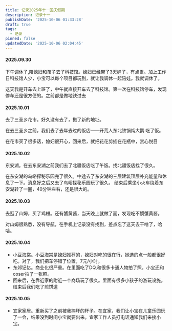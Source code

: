 ```yaml
---
title: 记录2025年十一国庆假期
description: 记录十一
publishDate: '2025-10-06 01:33:28'
draft: true
tags:
  - 记录
pinned: false
updatedDate: '2025-10-06 02:04:45'
---
```


#### 2025.09.30

下午调休了,陪媳妇和孩子去了科技馆。媳妇已经带了3天娃了，有点累。加上工作日科技馆人少，小宝可以每个项目都玩到，就让我调休一起陪娃。我就调休了。

这天我是开车去上班了，中午就直接开车去了科技馆。第一次在科技馆停车，发现停车还是很方便的。之前都是做地铁过去

#### 2025.10.01

去了三圣乡花市。好久没有去了，搬了新的地址。

在去三圣乡之前，我们去了去年去过的饭店——开荒人东北铁锅炖大鹅 吃了饭。

在花市买了很多话，媳妇很开心，回来后，就把花花剪插在花瓶中，赏心悦目

#### 2025.10.02

东安湖。在去东安湖之前我们去了北疆饭店吃了午饭。找北疆饭店找了很久。

在东安湖的鸟峪探秘乐园完了很久。中途去了东安湖的三层建筑顶层补充能量和休息了一下。消息好之后又去了鸟峪探秘乐园玩了很久。
结束后乘坐小火车绕着东安湖转了一圈，40分钟左右，还是很大的。


#### 2025.10.03

去逛了山姆，买了鸡翅。还有蟹黄酱，当天晚上就做了面，发现吃不惯蟹黄酱。

对山姆很熟悉，没有导航，在手机上记录没有找到，差点忘了这天去干啥了，哈哈。



#### 2025.10.04

- 小豆海棠。小豆海棠是媳妇推荐的，媳妇对吃的很在行，她选的点一般都很好吃。对了，我们把车停错了位置，7元/小时。
- 东郊记忆。商业化很严重。在里面吃了DQ,和很多卡通人物拍了照。小宝还和coser拍了一张照。
- 回来后，在靠近家的附近一个商场玩了很久。里面有很多小孩子的游玩设施。结束后我们吃了煎饼道

#### 2025.10.05

- 宜家家居。重新买了之前被我摔坏的杯子。在宜家，我们让小宝在儿童乐园玩了一会，结果没到时间小宝就要出来。宜家工作人员打电话通知我们来接小宝。




